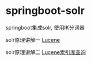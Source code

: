 # springboot-solr
springboot集成solr, 使用IK分词器

solr原理讲解一 <a href="https://github.com/haoxiaoyong1014/springboot-lucene-solr/blob/master/lucene/README.md">Lucene</a>

solr原理讲解二 <a href="">Lucene索引库查询</a>
